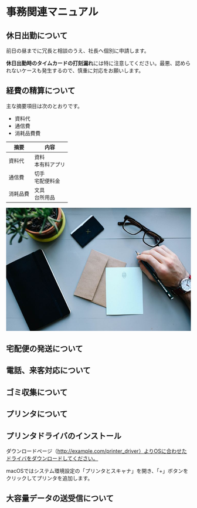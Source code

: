 # 事務関連マニュアル
## 休日出勤について
前日の昼までに冗長と相談のうえ、社長へ個別に申請します。

**休日出勤時のタイムカードの打刻漏れ**には特に注意してください。最悪、認められないケースも発生するので、慎重に対応をお願いします。
## 経費の精算について
主な摘要項目は次のとおりです。
- 資料代
- 通信費
- 消耗品費費

|摘要 |内容
|---|---
|資料代 |資料<br>本有料アプリ
|通信費 |切手<br>宅配便料金
|消耗品費 |文具<br>台所用品

![手紙](img/hand-1076597__480.jpg)
## 宅配便の発送について
## 電話、来客対応について
## ゴミ収集について
## プリンタについて
## プリンタドライバのインストール
ダウンロードページ（http://example.com/printer_driver）よりOSに合わせたドライバをダウンロードしてください。

macOSではシステム環境設定の「プリンタとスキャナ」を開き、「+」ボタンをクリックしてプリンタを追加します。
## 大容量データの送受信について